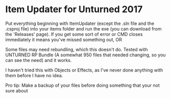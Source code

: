 # Item Updater for Unturned 2017

Put everything beginning with ItemUpdater (except the .sln file and the .csproj file) into your items folder and run the exe (you can download from the 'Releases' page). If you get some sort of error or CMD closes immediately it means you've missed something out, 
OR

Some files may need rebundling, which this doesn't do. Tested with UNTURNED RP Bundle (A somewhat 950 files that needed changing, so you can see the need) and it works.

I haven't tried this with Objects or Effects, as I've never done anything with them before I have no idea. 

Pro tip: Make a backup of your files before doing something that your not sure about
